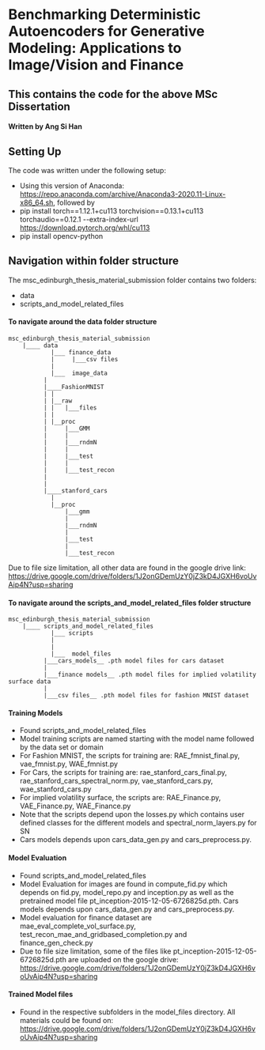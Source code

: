 # Benchmarking Deterministic Autoencoders for Generative Modeling: Applications to Image/Vision and Finance
## This contains the code for the above MSc Dissertation

#### Written by Ang Si Han

## Setting Up
The code was written under the following setup:
* Using this version of Anaconda: https://repo.anaconda.com/archive/Anaconda3-2020.11-Linux-x86_64.sh, followed by
* pip install torch==1.12.1+cu113 torchvision==0.13.1+cu113 torchaudio==0.12.1 --extra-index-url https://download.pytorch.org/whl/cu113
* pip install opencv-python

## Navigation within folder structure
The msc_edinburgh_thesis_material_submission folder contains two folders:
* data
* scripts_and_model_related_files

#### To navigate around the data folder structure
```
msc_edinburgh_thesis_material_submission
    |____ data
            |___ finance_data
            |     |___csv files
            |            
            |___  image_data
		  |
		  |____FashionMNIST
		  |	|
		  |	|__raw
		  |	|   |___files
		  |	|
		  |	|__proc
		  |	    |___GMM
		  |	    |	
		  |	    |___rndmN
		  |	    |	
		  |	    |___test
		  |	    |	
		  |	    |___test_recon
		  |
		  |
		  |____stanford_cars
			|
			|__proc
			    |___gmm
			    |	
			    |___rndmN
			    |	
			    |___test
			    |	
			    |___test_recon

```
Due to file size limitation, all other data are found in the google drive link: https://drive.google.com/drive/folders/1J2onGDemUzY0jZ3kD4JGXH6voUvAip4N?usp=sharing

#### To navigate around the scripts_and_model_related_files folder structure
```
msc_edinburgh_thesis_material_submission
    |____ scripts_and_model_related_files 
            |___ scripts
            |     
            |            
            |___  model_files
		  |___cars_models__ .pth model files for cars dataset
		  |
		  |___finance models__ .pth model files for implied volatility surface data
		  |
		  |___csv files__ .pth model files for fashion MNIST dataset

```
#### Training Models
* Found scripts_and_model_related_files
* Model training scripts are named starting with the model name followed by the data set or domain
* For Fashion MNIST, the scripts for training are: RAE_fmnist_final.py, vae_fmnist.py, WAE_fmnist.py
* For Cars, the scripts for training are: rae_stanford_cars_final.py, rae_stanford_cars_spectral_norm.py, vae_stanford_cars.py, wae_stanford_cars.py
* For implied volatility surface, the scripts are: RAE_Finance.py, VAE_Finance.py, WAE_Finance.py
* Note that the scripts depend upon the losses.py which contains user defined classes for the different models and spectral_norm_layers.py for SN
* Cars models depends upon cars_data_gen.py and cars_preprocess.py.


#### Model Evaluation
* Found scripts_and_model_related_files
* Model Evaluation for images are found in compute_fid.py which depends on fid.py, model_repo.py and inception.py 
  as well as the pretrained model file pt_inception-2015-12-05-6726825d.pth. Cars models depends upon cars_data_gen.py and cars_preprocess.py.
* Model evaluation for finance dataset are mae_eval_complete_vol_surface.py, test_recon_mae_and_gridbased_completion.py and finance_gen_check.py
* Due to file size limitation, some of the files like pt_inception-2015-12-05-6726825d.pth are uploaded on the google drive: https://drive.google.com/drive/folders/1J2onGDemUzY0jZ3kD4JGXH6voUvAip4N?usp=sharing

#### Trained Model files
* Found in the respective subfolders in the model_files directory.
All materials could be found on: https://drive.google.com/drive/folders/1J2onGDemUzY0jZ3kD4JGXH6voUvAip4N?usp=sharing
